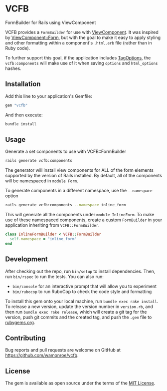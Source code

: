 # VCFB

FormBuilder for Rails using ViewComponent

VCFB provides a `FormBuilder` for use with
[ViewComponent](https://viewcomponent.org/). It was inspired by
[ViewComponent::Form](https://github.com/pantographe/view_component-form), but
with the goal to make it easy to apply styling and other formatting within a
component's `.html.erb` file (rather than in Ruby code).

To further support this goal, if the application includes
[TagOptions](https://github.com/wamonroe/tag_options), the `vcfb:components`
will make use of it when saving `options` and `html_options` hashes.

## Installation

Add this line to your application's Gemfile:

```ruby
gem "vcfb"
```

And then execute:

```sh
bundle install
```

## Usage

Generate a set components to use with VCFB::FormBuilder

```sh
rails generate vcfb:components
```

The generator will install view components for ALL of the form elements
supported by the version of Rails installed. By default, all of the components
will be namespaced in `module Form`.

To generate components in a different namespace, use the `--namespace` option

```sh
rails generate vcfb:components --namespace inline_form
```

This will generate all the components under `module InlineForm`. To make use of
these namespaced components, create a custom `FormBuilder` in your application
inheriting from `VCFB::FormBuilder`.

```ruby
class InlineFormBuilder < VCFB::FormBuilder
  self.namespace = "inline_form"
end
```

## Development

After checking out the repo, run `bin/setup` to install dependencies. Then, run
`bin/rspec` to run the tests. You can also run:

- `bin/console` for an interactive prompt that will allow you to experiment
- `bin/rubocop` to run RuboCop to check the code style and formatting

To install this gem onto your local machine, run `bundle exec rake install`. To
release a new version, update the version number in `version.rb`, and then run
`bundle exec rake release`, which will create a git tag for the version, push
git commits and the created tag, and push the `.gem` file to
[rubygems.org](https://rubygems.org).

## Contributing

Bug reports and pull requests are welcome on GitHub at
https://github.com/wamonroe/vcfb.

## License

The gem is available as open source under the terms of the [MIT
License](https://opensource.org/licenses/MIT).
